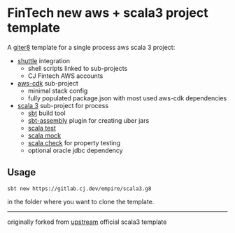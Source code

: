 # FinTech new aws + scala3 project template

A [giter8] template for a single process aws scala 3 project: 
* [shuttle] integration
  * shell scripts linked to sub-projects
  * CJ Fintech AWS accounts
* [aws-cdk] sub-project
  * minimal stack config
  * fully populated package.json with most used aws-cdk dependencies
* [scala 3] sub-project for process
  * [sbt] build tool 
  * [sbt-assembly] plugin for creating uber jars
  * [scala test]
  * [scala mock] 
  * [scala check] for property testing
  * optional oracle jdbc dependency

## Usage
```
sbt new https://gitlab.cj.dev/empire/scala3.g8
```
in the folder where you want to clone the template.

------------
originally forked from [upstream] official scala3 template 


[aws-cdk]: https://docs.aws.amazon.com/cdk/api/latest/
[giter8]: http://www.foundweekends.org/giter8/
[sbt-assembly]: https://github.com/sbt/sbt-assembly
[sbt]: https://www.scala-sbt.org/
[scala 3]: http://dotty.epfl.ch/
[scala check]: https://scalacheck.org/
[scala mock]: https://scalamock.org/
[scala test]: https://www.scalatest.org/
[shuttle]: https://operations.cj.dev/shuttle/docs
[upstream]: https://github.com/scala/scala3.g8
